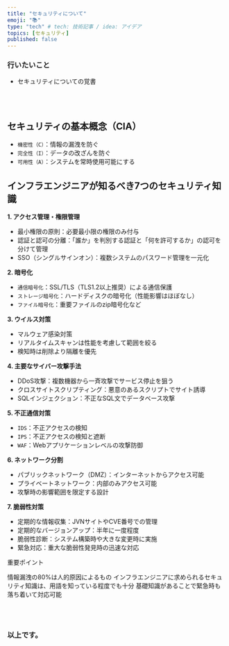 ```yaml
---
title: "セキュリティについて"
emoji: "📚"
type: "tech" # tech: 技術記事 / idea: アイデア
topics: [セキュリティ]
published: false
---
```


### 行いたいこと
- セキュリティについての覚書


<br>
<br>


## セキュリティの基本概念（CIA）

- `機密性（C）`：情報の漏洩を防ぐ
- `完全性（I）`：データの改ざんを防ぐ
- `可用性（A）`：システムを常時使用可能にする

## インフラエンジニアが知るべき7つのセキュリティ知識
**1. アクセス管理・権限管理**

- 最小権限の原則：必要最小限の権限のみ付与
- 認証と認可の分離：「誰か」を判別する認証と「何を許可するか」の認可を分けて管理
- SSO（シングルサインオン）：複数システムのパスワード管理を一元化

**2. 暗号化**

- `通信暗号化`：SSL/TLS（TLS1.2以上推奨）による通信保護
- `ストレージ暗号化`：ハードディスクの暗号化（性能影響はほぼなし）
- `ファイル暗号化`：重要ファイルのzip暗号化など

**3. ウイルス対策**

- マルウェア感染対策
- リアルタイムスキャンは性能を考慮して範囲を絞る
- 検知時は削除より隔離を優先

**4. 主要なサイバー攻撃手法**

- DDoS攻撃：複数機器から一斉攻撃でサービス停止を狙う
- クロスサイトスクリプティング：悪意のあるスクリプトでサイト誘導
- SQLインジェクション：不正なSQL文でデータベース攻撃

**5. 不正通信対策**

- `IDS`：不正アクセスの検知
- `IPS`：不正アクセスの検知と遮断
- `WAF`：Webアプリケーションレベルの攻撃防御

**6. ネットワーク分割**

- パブリックネットワーク（DMZ）：インターネットからアクセス可能
- プライベートネットワーク：内部のみアクセス可能
- 攻撃時の影響範囲を限定する設計

**7. 脆弱性対策**

- 定期的な情報収集：JVNサイトやCVE番号での管理
- 定期的なバージョンアップ：半年に一度程度
- 脆弱性診断：システム構築時や大きな変更時に実施
- 緊急対応：重大な脆弱性発見時の迅速な対応




重要ポイント

情報漏洩の80%は人的原因によるもの
インフラエンジニアに求められるセキュリティ知識は、用語を知っている程度でも十分
基礎知識があることで緊急時も落ち着いて対応可能


<br>
<br>


### 以上です。

<br>
<br>
<br>
